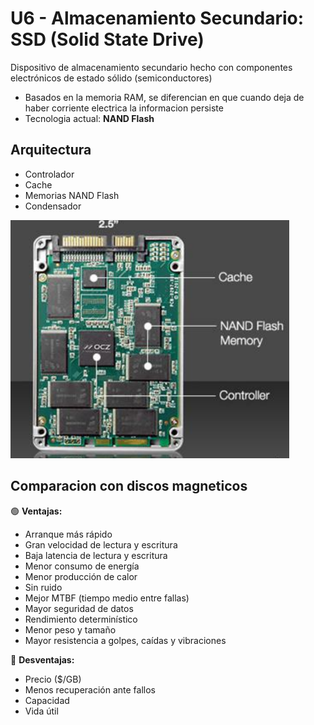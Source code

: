 # U6 - Almacenamiento Secundario: SSD (Solid State Drive)

Dispositivo de almacenamiento secundario hecho con componentes electrónicos de estado sólido (semiconductores)

- Basados en la memoria RAM, se diferencian en que cuando deja de haber corriente electrica la informacion persiste
- Tecnologia actual: **NAND Flash** 

## Arquitectura
- Controlador
- Cache
- Memorias NAND Flash
- Condensador

![ssd](../assets/U6%20-%20Almacenamiento%20secundario/img9.png)

## Comparacion con discos magneticos
🟢 **Ventajas:**
- Arranque más rápido
- Gran velocidad de lectura y escritura
- Baja latencia de lectura y escritura
- Menor consumo de energía
- Menor producción de calor
- Sin ruido
- Mejor MTBF (tiempo medio entre fallas)
- Mayor seguridad de datos
- Rendimiento determinístico
- Menor peso y tamaño
- Mayor resistencia a golpes, caídas y vibraciones

🔴 **Desventajas:**
- Precio ($/GB)
- Menos recuperación ante fallos
- Capacidad
- Vida útil

